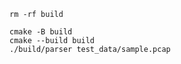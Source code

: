 ```
rm -rf build 
```
```
cmake -B build
cmake --build build
./build/parser test_data/sample.pcap
```
